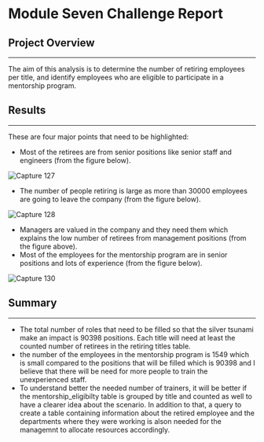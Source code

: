 # Module Seven Challenge Report

## Project Overview
---
The aim of this analysis is to determine the number of retiring employees per title, and identify employees who are eligible to participate in a mentorship program.

## Results
---
These are four major points that need to be highlighted:

- Most of the retirees are from senior positions like senior staff and engineers (from the figure below). 

![Capture 127](https://user-images.githubusercontent.com/59425631/129499771-48c843ff-902d-49eb-8ee6-5f61a00f5695.PNG)

- The number of people retiring is large as more than 30000 employees are going to leave the company (from the figure below). 

![Capture 128](https://user-images.githubusercontent.com/59425631/129499856-40803573-bc4d-49ac-88ff-b11763e007ab.PNG)

- Managers are valued in the company and they need them which explains the low number of retirees from management positions (from the figure above).
- Most of the employees for the mentorship program are in senior positions and lots of experience (from the figure below). 

![Capture 130](https://user-images.githubusercontent.com/59425631/129500186-c42e6f86-2904-47e7-b5c0-d0840ea9de55.PNG)


 

## Summary
---
- The total number of roles that need to be filled so that the silver tsunami make an impact is 90398 positions. Each title will need at least the counted number of retirees in the retiring titles table. 
- the number of the employees in the mentorship program is 1549 which is small compared to the positions that will be filled which is 90398 and I believe that there will be need for more people to train the unexperienced staff. 
- To understand better the needed number of trainers, it will be better if the mentorship_eligibilty table is grouped by title and counted as well to have a clearer idea about the scenario. In addition to that, a query to create a table containing information about the retired employee and the departments where they were working is alson needed for the managemnt to allocate resources accordingly. 
